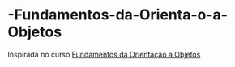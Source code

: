 # -Fundamentos-da-Orienta-o-a-Objetos
Inspirada no curso [ Fundamentos da Orientação a Objetos](https://balta.io/player/assistir/08317b43-0ff7-41e1-9d9e-736e5980f0d2)
